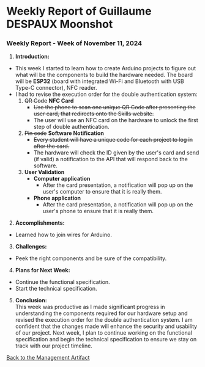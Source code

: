 # Weekly Report of Guillaume DESPAUX Moonshot
### Weekly Report - Week of November 11, 2024

1. **Introduction:**  
- This week I started to learn how to create Arduino projects to figure out what will be the components to build the hardware needed. The board will be **ESP32** (board with integrated Wi-Fi and Bluetooth with USB Type-C connector), NFC reader.
- I had to revise the execution order for the double authentication system:
    1. ~~QR Code~~ **NFC Card**
        - ~~Use the phone to scan one unique QR Code after presenting the user card, that redirects onto the Skills website.~~
        - The user will use an NFC card on the hardware to unlock the first step of double authentication.
    2. ~~Pin code~~ **Software Notification**
        - ~~Every student will have a unique code for each project to log in after the card.~~
        - The hardware will check the ID given by the user's card and send (if valid) a notification to the API that will respond back to the software.
    3. **User Validation**
        - **Computer application**
            - After the card presentation, a notification will pop up on the user's computer to ensure that it is really them.
        - **Phone application**
            - After the card presentation, a notification will pop up on the user's phone to ensure that it is really them.

2. **Accomplishments:**  
- Learned how to join wires for Arduino.

3. **Challenges:**  
- Peek the right components and be sure of the compatibility.

4. **Plans for Next Week:**  
- Continue the functional specification.
- Start the technical specification.

5. **Conclusion:**  
This week was productive as I made significant progress in understanding the components required for our hardware setup and revised the execution order for the double authentication system. I am confident that the changes made will enhance the security and usability of our project. Next week, I plan to continue working on the functional specification and begin the technical specification to ensure we stay on track with our project timeline.

[Back to the Management Artifact](../management_artifacts.md#weekly-reports)